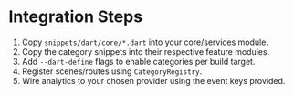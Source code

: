 # Integration Steps
1) Copy `snippets/dart/core/*.dart` into your core/services module.
2) Copy the category snippets into their respective feature modules.
3) Add `--dart-define` flags to enable categories per build target.
4) Register scenes/routes using `CategoryRegistry`.
5) Wire analytics to your chosen provider using the event keys provided.
